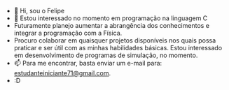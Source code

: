 - 👋 Hi, sou o Felipe
- 👀 Estou interessado no momento em programação na linguagem C
- Futuramente planejo aumentar a abrangência dos conhecimentos e integrar a programação com a Física.
- Procuro colaborar em quaisquer projetos disponíveis nos quais possa praticar e ser útil com as minhas habilidades básicas. Estou interessado em desenvolvimento de programas de simulação, no momento.
- 📫 Para me encontrar, basta enviar um e-mail para: estudanteiniciante71@gmail.com.
- :D

